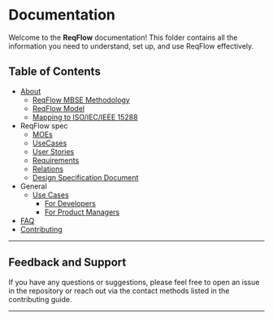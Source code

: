 # Documentation

Welcome to the **ReqFlow** documentation! This folder contains all the information you need to understand, set up, and use ReqFlow effectively.

## Table of Contents

- [About](./About.md)
  - [ReqFlow MBSE Methodology](./About.md#reqflow-mbse-methodology)
  - [ReqFlow Model](./About.md#reqflow-model)
  - [Mapping to ISO/IEC/IEEE 15288](./About.md#mapping-to-isoiecieee-15288)
- ReqFlow spec
  - [MOEs](./MOEs.md)
  - [UseCases](./Usecases.md)
  - [User Stories](./UserStories.md)
  - [Requirements](./Requirements.md)
  - [Relations](./Relations.md)
  - [Design Specification Document](./DSDs.md)
- General
  - [Use Cases](./use-cases/README.md)
    - [For Developers](./use-cases/developers.md)
    - [For Product Managers](./use-cases/product-managers.md)
- [FAQ](./faq.md)
- [Contributing](./CONTRIBUTING.md)

---


## Feedback and Support

If you have any questions or suggestions, please feel free to open an issue in the repository or reach out via the contact methods listed in the contributing guide.

---

